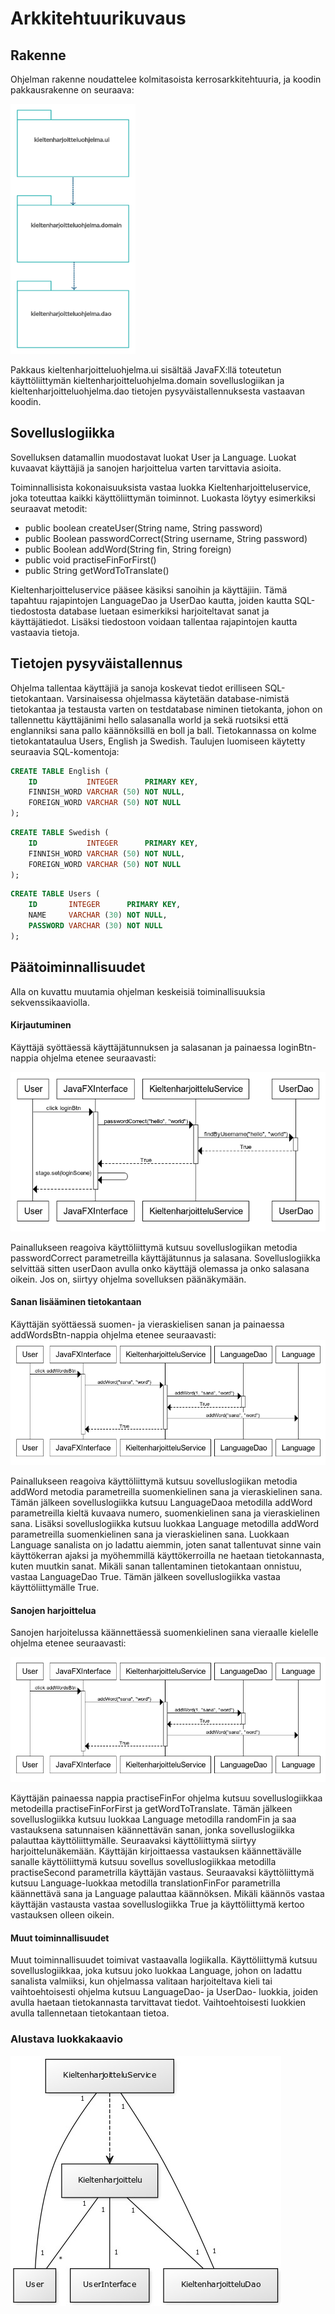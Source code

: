 # Arkkitehtuurikuvaus

## Rakenne
Ohjelman rakenne noudattelee kolmitasoista kerrosarkkitehtuuria, ja koodin pakkausrakenne on seuraava:

<img src="https://github.com/jyrki26/ot-harjoitustyo/blob/master/dokumentointi/package_diagram.jpg " height="400" width="200">

Pakkaus kieltenharjoitteluohjelma.ui sisältää JavaFX:llä toteutetun käyttöliittymän kieltenharjoitteluohjelma.domain sovelluslogiikan ja kieltenharjoitteluohjelma.dao tietojen pysyväistallennuksesta vastaavan koodin.

## Sovelluslogiikka
Sovelluksen datamallin muodostavat luokat User ja Language. Luokat kuvaavat käyttäjiä ja sanojen harjoittelua varten tarvittavia asioita. <br/>

Toiminnallisista kokonaisuuksista vastaa luokka Kieltenharjoitteluservice, joka toteuttaa kaikki käyttöliittymän toiminnot. Luokasta löytyy esimerkiksi seuraavat metodit:
* public boolean createUser(String name, String password)
* public Boolean passwordCorrect(String username, String password)
* public Boolean addWord(String fin, String foreign)
* public void practiseFinForFirst()
* public String getWordToTranslate()

Kieltenharjoitteluservice pääsee käsiksi sanoihin ja käyttäjiin. Tämä  tapahtuu rajapintojen LanguageDao ja UserDao kautta, joiden kautta SQL-tiedostosta database luetaan esimerkiksi harjoiteltavat sanat ja käyttäjätiedot. Lisäksi tiedostoon voidaan tallentaa rajapintojen kautta vastaavia tietoja.

## Tietojen pysyväistallennus

Ohjelma tallentaa käyttäjiä ja sanoja koskevat tiedot erilliseen SQL-tietokantaan. Varsinaisessa ohjelmassa käytetään database-nimistä tietokantaa ja testausta varten on testdatabase niminen tietokanta, johon on tallennettu käyttäjänimi hello salasanalla world ja sekä ruotsiksi että englanniksi sana pallo käännöksillä en boll ja ball.
Tietokannassa on kolme tietokantataulua Users, English ja Swedish. Taulujen luomiseen käytetty seuraavia SQL-komentoja:

```sql
CREATE TABLE English (
    ID           INTEGER      PRIMARY KEY,
    FINNISH_WORD VARCHAR (50) NOT NULL,
    FOREIGN_WORD VARCHAR (50) NOT NULL
);
```
```sql
CREATE TABLE Swedish (
    ID           INTEGER      PRIMARY KEY,
    FINNISH_WORD VARCHAR (50) NOT NULL,
    FOREIGN_WORD VARCHAR (50) NOT NULL
);
```
```sql
CREATE TABLE Users (
    ID       INTEGER      PRIMARY KEY,
    NAME     VARCHAR (30) NOT NULL,
    PASSWORD VARCHAR (30) NOT NULL
);
```


## Päätoiminnallisuudet

Alla on kuvattu muutamia ohjelman keskeisiä toiminallisuuksia sekvenssikaaviolla.

#### Kirjautuminen

Käyttäjä syöttäessä käyttäjätunnuksen ja salasanan ja painaessa loginBtn-nappia ohjelma etenee seuraavasti:

![Sekvenssikaavio_login](https://github.com/jyrki26/ot-harjoitustyo/blob/master/dokumentointi/sekvenssikaavio_login.png)

Painallukseen reagoiva käyttöliittymä kutsuu sovelluslogiikan metodia passwordCorrect parametreilla käyttäjätunnus ja salasana. Sovelluslogiikka selvittää sitten userDaon avulla onko käyttäjä olemassa ja onko salasana oikein. Jos on, siirtyy ohjelma sovelluksen päänäkymään.

#### Sanan lisääminen tietokantaan

Käyttäjän syöttäessä suomen- ja vieraskielisen sanan ja painaessa addWordsBtn-nappia ohjelma etenee seuraavasti:
![Sekvenssikaavio_addWord](https://github.com/jyrki26/ot-harjoitustyo/blob/master/dokumentointi/sekvenssikaavio_addWord.png)

Painallukseen reagoiva käyttöliittymä kutsuu sovelluslogiikan metodia addWord metodia parametreilla suomenkielinen sana ja vieraskielinen sana. Tämän jälkeen sovelluslogiikka kutsuu LanguageDaoa metodilla addWord parametreilla kieltä kuvaava numero, suomenkielinen sana ja vieraskielinen sana. Lisäksi sovelluslogiikka kutsuu luokkaa Language metodilla addWord parametreilla suomenkielinen sana ja vieraskielinen sana. Luokkaan Language sanalista on jo ladattu aiemmin, joten sanat tallentuvat sinne vain käyttökerran ajaksi ja myöhemmillä käyttökerroilla ne haetaan tietokannasta, kuten muutkin sanat. Mikäli sanan tallentaminen tietokantaan onnistuu, vastaa LanguageDao True. Tämän jälkeen sovelluslogiikka vastaa käyttöliittymälle True.

#### Sanojen harjoittelua

Sanojen harjoitelussa käännettäessä suomenkielinen sana vieraalle kielelle ohjelma etenee seuraavasti:

![Sekvenssikaavio_practise](https://github.com/jyrki26/ot-harjoitustyo/blob/master/dokumentointi/sekvenssikaavio_addWord.png)

Käyttäjän painaessa nappia practiseFinFor ohjelma kutsuu sovelluslogiikkaa metodeilla practiseFinForFirst ja getWordToTranslate. Tämän jälkeen sovelluslogiikka kutsuu luokkaa Language metodilla randomFin ja saa vastauksena satunnaisen käännettävän sanan, jonka sovelluslogiikka palauttaa käyttöliittymälle. Seuraavaksi käyttöliittymä siirtyy harjoittelunäkemään. Käyttäjän kirjoittaessa vastauksen käännettävälle sanalle käyttöliittymä kutsuu sovellus sovelluslogiikkaa metodilla practiseSecond parametrilla käyttäjän vastaus. Seuraavaksi käyttöliittymä kutsuu Language-luokkaa metodilla translationFinFor parametrilla käännettävä sana ja Language palauttaa käännöksen. Mikäli käännös vastaa käyttäjän vastausta vastaa sovelluslogiikka True ja käyttöliittymä kertoo vastauksen olleen oikein.

#### Muut toiminnallisuudet
Muut toiminnallisuudet toimivat vastaavalla logiikalla. Käyttöliittymä kutsuu sovelluslogiikkaa, joka kutsuu joko luokkaa Language, johon on ladattu sanalista valmiiksi, kun ohjelmassa valitaan harjoiteltava kieli tai vaihtoehtoisesti ohjelma kutsuu LanguageDao- ja UserDao- luokkia, joiden avulla haetaan tietokannasta tarvittavat tiedot. Vaihtoehtoisesti luokkien avulla tallennetaan tietokantaan tietoa.

### Alustava luokkakaavio
![Luokkakaavio](https://github.com/jyrki26/ot-harjoitustyo/blob/master/dokumentointi/class_diagram.jpg)

